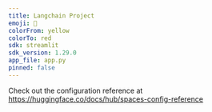 ```yaml
---
title: Langchain Project
emoji: 🐢
colorFrom: yellow
colorTo: red
sdk: streamlit
sdk_version: 1.29.0
app_file: app.py
pinned: false
---
```


Check out the configuration reference at https://huggingface.co/docs/hub/spaces-config-reference
